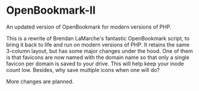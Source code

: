 # OpenBookmark-II
An updated version of OpenBookmark for modern versions of PHP.

This is a rewrite of Brendan LaMarche's fantastic OpenBookmark script, to bring it back to life and run on modern versions of PHP.  It retains the same 3-column layout, but has some major changes under the hood.  One of them is that favicons are now named with the domain name so that only a single favicon per domain is saved to your drive.  This will help keep your inode count low.  Besides, why save multiple icons when one will do?

More changes are planned.
